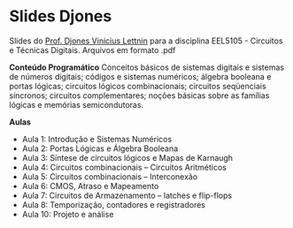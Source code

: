 # Slides Djones
Slides do [Prof. Djones Vinicius Lettnin](http://lettnin.paginas.ufsc.br/) para a disciplina EEL5105 - Circuitos e Técnicas Digitais.
Arquivos em formato .pdf

**Conteúdo Programático**
Conceitos básicos de sistemas digitais e sistemas de números digitais; códigos e sistemas numéricos; álgebra booleana e portas lógicas; circuitos lógicos combinacionais; circuitos seqüenciais síncronos; circuitos complementares; noções básicas sobre as famílias lógicas e memórias semicondutoras.

**Aulas**
- Aula 1: Introdução e Sistemas Numéricos
- Aula 2: Portas Lógicas e Álgebra Booleana
- Aula 3: Síntese de circuitos lógicos e Mapas de Karnaugh
- Aula 4: Circuitos combinacionais – Circuitos Aritméticos
- Aula 5: Circuitos combinacionais – Interconexão
- Aula 6: CMOS, Atraso e Mapeamento
- Aula 7: Circuitos de Armazenamento – latches e flip-flops
- Aula 8: Temporização, contadores e registradores
- Aula 10: Projeto e análise

